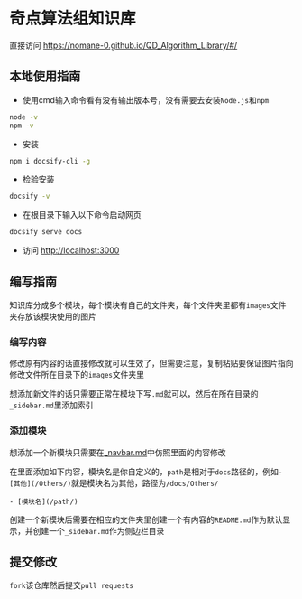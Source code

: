 # 奇点算法组知识库

直接访问 <https://nomane-0.github.io/QD_Algorithm_Library/#/>

## 本地使用指南

- 使用cmd输入命令看有没有输出版本号，没有需要去安装`Node.js`和`npm`

```bash
node -v
npm -v
```

- 安装

```bash
npm i docsify-cli -g
```

- 检验安装

```bash
docsify -v
```

- 在根目录下输入以下命令启动网页

```bash
docsify serve docs
```

- 访问 <http://localhost:3000>

## 编写指南

知识库分成多个模块，每个模块有自己的文件夹，每个文件夹里都有`images`文件夹存放该模块使用的图片

### 编写内容

修改原有内容的话直接修改就可以生效了，但需要注意，复制粘贴要保证图片指向修改文件所在目录下的`images`文件夹里

想添加新文件的话只需要正常在模块下写`.md`就可以，然后在所在目录的`_sidebar.md`里添加索引

### 添加模块

想添加一个新模块只需要在[_navbar.md](docs\_navbar.md)中仿照里面的内容修改

在里面添加如下内容，模块名是你自定义的，`path`是相对于`docs`路径的，例如`- [其他](/Others/)`就是模块名为其他，路径为`/docs/Others/`

```terminal
- [模块名](/path/)
```

创建一个新模块后需要在相应的文件夹里创建一个有内容的`README.md`作为默认显示，并创建一个`_sidebar.md`作为侧边栏目录

## 提交修改

`fork`该仓库然后提交`pull requests`

